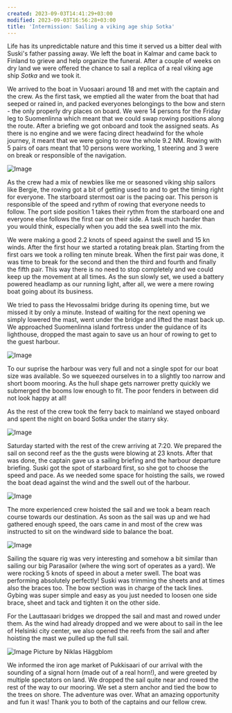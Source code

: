 ```yaml
---
created: 2023-09-03T14:41:29+03:00
modified: 2023-09-03T16:56:28+03:00
title: 'Intermission: Sailing a viking age ship Sotka'
---
```


Life has its unpredictable nature and this time it served us a bitter deal with Suski's father passing away. We left the boat in Kalmar and came back to Finland to grieve and help organize the funeral. After a couple of weeks on dry land we were offered the chance to sail a replica of a real viking age ship *Sotka* and we took it. 

We arrived to the boat in Vuosaari around 18 and met with the captain and the crew. As the first task, we emptied all the water from the boat that had seeped or rained in, and packed everyones belongings to the bow and stern - the only properly dry places on board.  We were 14 persons for the Friday leg to Suomenlinna which meant that we could swap rowing positions along the route. After a briefing we got onboard and took the assigned seats. As there is no engine and we were facing direct headwind for the whole journey, it meant that we were going to row the whole 9.2 NM. Rowing with 5 pairs of oars meant that 10 persons were working, 1 steering and 3 were on break or responsible of the navigation. 

![Image](../2023/a54be37b7837659a8493c81276776b70.jpg) 

As the crew had a mix of newbies like me or seasoned viking ship sailors like Bergie, the rowing got a bit of getting used to and to get the timing right for everyone. The starboard stermost oar is the pacing oar. This person is responsible of the speed and rythm of rowing that everyone needs to follow. The port side position 1 takes their rythm from the starboard one and everyone else follows the first oar on their side. A task much harder than you would think, especially when you add the sea swell into the mix.

We were making a good 2.2 knots of speed against the swell and 15 kn winds. After the first hour we started a rotating break plan. Starting from the first oars we took a rolling ten minute break. When the first pair was done, it was time to break for the second and then the third and fourth and finally the fifth pair. This way there is no need to stop completely and we could keep up the movement at all times. As the sun slowly set, we used a battery powered headlamp as our running light, after all, we were a mere rowing boat going about its business. 

We tried to pass the Hevossalmi bridge during its opening time, but we missed it by only a minute. Instead of waiting for the next opening we simply lowered the mast, went under the bridge and lifted the mast back up. We approached Suomenlinna island fortress under the guidance of its lighthouse, dropped the mast again to save us an hour of rowing to get to the guest harbour. 

![Image](../2023/0f8de764e4d037343ccd0c2247382107.jpg) 

To our suprise the harbour was very full and not a single spot for our boat size was available. So we squeezed ourselves in to a slightly too narrow and short boom mooring. As the hull shape gets narrower pretty quickly we submerged the booms low enough to fit. The poor fenders in between did not look happy at all!

As the rest of the crew took the ferry back to mainland we stayed onboard and spent the night on board Sotka under the starry sky.

![Image](../2023/295743398cc74507ba925066360a5b57.jpg) 

Saturday started with the rest of the crew arriving at 7:20. We prepared the sail on second reef as the the gusts were blowing at 23 knots. After that was done, the captain gave us a sailing briefing and the harbour departure briefing. Suski got the spot of starboard first, so she got to choose the speed and pace. As we needed some space for hoisting the sails, we rowed the boat dead against the wind and the swell out of the harbour.  

![Image](../2023/30eb800dbdf824ed00c18a837eac0c1c.jpg) 

The more experienced crew hoisted the sail and we took a beam reach course towards our destination. As soon as the sail was up and we had gathered enough speed, the oars came in and most of the crew was instructed to sit on the windward side to balance the boat. 

![Image](../2023/f6918a9aa1799a83411c3b07f28126ca.jpg) 

Sailing the square rig was very interesting and somehow a bit similar than sailing our big Parasailor (where the wing sort of operates as a yard). We were rocking 5 knots of speed in about a meter swell. The boat was performing absolutely perfectly! Suski was trimming the sheets and at times also the braces too. The bow section was in charge of the tack lines. Gybing was super simple and easy as you just needed to loosen one side brace, sheet and tack and tighten it on the other side. 

For the Lauttasaari bridges we dropped the sail and mast and rowed under them. As the wind had already dropped and we were about to sail in the lee of Helsinki city center, we also opened the reefs from the sail and after hoisting the mast we pulled up the full sail. 

![Image](../2023/da91424254808cf3dc3338ed7ffd9ba7.jpg) 
Picture by Niklas Häggblom

We informed the iron age market of Pukkisaari of our arrival with the sounding of a signal horn (made out of a real horn!), and were greeted by multiple spectators on land. We dropped the sail quite near and rowed the rest of the way to our mooring. We set a stern anchor and tied the bow to the trees on shore. The adventure was over. What an amazing opportunity and fun it was! Thank you to both of the captains and our fellow crew.
